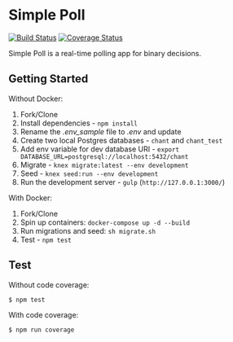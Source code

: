 # Simple Poll

[![Build Status](https://travis-ci.org/mjhea0/simple-poll.svg?branch=master)](https://travis-ci.org/mjhea0/simple-poll)
[![Coverage Status](https://coveralls.io/repos/github/mjhea0/simple-poll/badge.svg?branch=master)](https://coveralls.io/github/mjhea0/simple-poll?branch=master)

Simple Poll is a real-time polling app for binary decisions.

## Getting Started

Without Docker:

1. Fork/Clone
1. Install dependencies - `npm install`
1. Rename the *.env_sample* file to *.env* and update
1. Create two local Postgres databases - `chant` and `chant_test`
1. Add env variable for dev database URI - `export DATABASE_URL=postgresql://localhost:5432/chant`
1. Migrate - `knex migrate:latest --env development`
1. Seed - `knex seed:run --env development`
1. Run the development server - `gulp` (`http://127.0.0.1:3000/`)

With Docker:

1. Fork/Clone
1. Spin up containers: `docker-compose up -d --build`
1. Run migrations and seed: `sh migrate.sh`
1. Test - `npm test`

## Test

Without code coverage:

```sh
$ npm test
```

With code coverage:

```sh
$ npm run coverage
```
